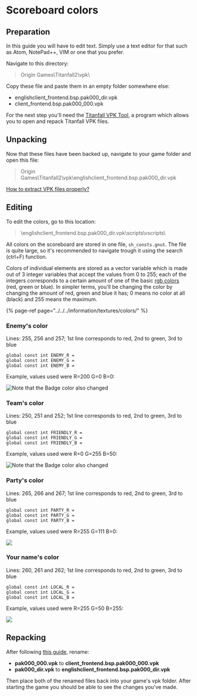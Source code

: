 # Scoreboard colors

## Preparation

In this guide you will have to edit text. Simply use a text editor for that such as Atom, NotePad++, VIM or one that you prefer.

Navigate to this directory:

> Origin Games\Titanfall2\vpk\

Copy these file and paste them in an empty folder somewhere else:

* englishclient\_frontend.bsp.pak000\_dir.vpk
* client\_frontend.bsp.pak000\_000.vpk

For the next step you'll need the [Titanfall VPK Tool](https://noskill.gitbook.io/titanfall2/how-to-start-modding/modding-tools), a program which allows you to open and repack Titanfall VPK files. 

## Unpacking <a id="unpacking"></a>

Now that these files have been backed up, navigate to your game folder and open this file:

> Origin Games\Titanfall2\vpk\englishclient\_frontend.bsp.pak000\_dir.vpk

​[How to extract VPK files properly?](https://noskill.gitbook.io/titanfall2/how-to-start-modding/how-to-backup-extract-and-repack)​

## Editing

To edit the colors, go to this location:

> \englishclient\_frontend.bsp.pak000\_dir.vpk\scripts\vscripts\

All colors on the scoreboard are stored in one file, `sh_consts.gnut`. The file is quite large, so it's recommended to navigate trough it using the search \(ctrl+F\) function.

Colors of individual elements are stored as a vector variable which is made out of 3 integer variables that accept the values from 0 to 255; each of the integers corresponds to a certain amount of one of the basic [rgb colors ](https://noskill.gitbook.io/titanfall2/information/textures/colors#rgb)\(red, green or blue\). In simpler terms, you'll be changing the color by changing the amount of red, green and blue it has; 0 means no color at all \(black\) and 255 means the maximum.

{% page-ref page="../../../information/textures/colors/" %}

### Enemy's color

Lines: 255, 256 and 257; 1st line corresponds to red, 2nd to green,  3rd to blue

```text
global const int ENEMY_R = 
global const int ENEMY_G = 
global const int ENEMY_B = 
```

Example, values used were R=200 G=0 B=0:

![Note that the Badge color also changed](../../../.gitbook/assets/enemies.png)

### Team's color

Lines: 250, 251 and 252; 1st line corresponds to red, 2nd to green,  3rd to blue

```text
global const int FRIENDLY_R = 
global const int FRIENDLY_G = 
global const int FRIENDLY_B = 
```

Example, values used were R=0 G=255 B=50:

![Note that the Badge color also changed](../../../.gitbook/assets/team.png)

### Party's color

Lines: 265, 266 and 267; 1st line corresponds to red, 2nd to green,  3rd to blue

```text
global const int PARTY_R = 
global const int PARTY_G = 
global const int PARTY_B = 
```

Example, values used were R=255 G=111 B=0:

![](../../../.gitbook/assets/party.png)

### Your name's color

Lines: 260, 261 and 262; 1st line corresponds to red, 2nd to green,  3rd to blue

```text
global const int LOCAL_R = 
global const int LOCAL_G = 
global const int LOCAL_B = 
```

Example, values used were R=255 G=50 B=255:

![](../../../.gitbook/assets/local.png)

## Repacking <a id="repacking"></a>

After following [this guide](https://noskill.gitbook.io/titanfall2/how-to-start-modding/how-to-backup-extract-and-repack), rename:

* **pak000\_000.vpk** to **client\_frontend.bsp.pak000\_000.vpk**
* **pak000\_dir.vpk** to **englishclient\_frontend.bsp.pak000\_dir.vpk**

Then place both of the renamed files back into your game's vpk folder. After starting the game you should be able to see the changes you've made.

